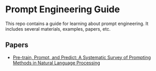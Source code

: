 # Prompt Engineering Guide

This repo contains a guide for learning about prompt engineering. It includes several materials, examples, papers, etc.

## Papers

- [Pre-train, Prompt, and Predict: A Systematic Survey of Prompting Methods in Natural Language Processing](https://arxiv.org/abs/2107.13586) 
